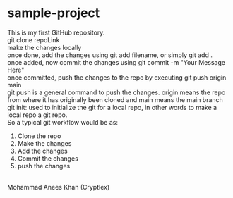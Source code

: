 # sample-project
This is my first GitHub repository.
<br>
git clone repoLink
<br>
make the changes locally
<br>
once done, add the changes using git add filename, or simply git add .
<br>
once added, now commit the changes using git commit -m "Your Message Here"
<br>
once committed, push the changes to the repo by executing git push origin main
<br>
git push is a general command to push the changes. origin means the repo from where it has originally been cloned and main means the main branch
<br>
git init: used to initialize the git for a local repo, in other words to make a local repo a git repo.
<br>
So a typical git workflow would be as:
<br>
1. Clone the repo
2. Make the changes
3. Add the changes
4. Commit the changes
5. push the changes
<br>
Mohammad Anees Khan (Cryptlex)
